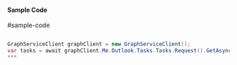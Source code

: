 #### Sample Code
#sample-code 

```C#

GraphServiceClient graphClient = new GraphServiceClient();
var tasks = await graphClient.Me.Outlook.Tasks.Tasks.Request().GetAsync();
*** 

```
